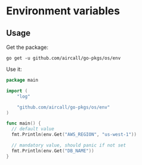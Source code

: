 # Environment variables

## Usage

Get the package:

```console
go get -u github.com/aircall/go-pkgs/os/env
```

Use it:

```go
package main

import (
	"log"

	"github.com/aircall/go-pkgs/os/env"
)

func main() {
  // default value
  fmt.Println(env.Get("AWS_REGION", "us-west-1"))

  // mandatory value, should panic if not set
  fmt.Println(env.Get("DB_NAME"))
}
```
